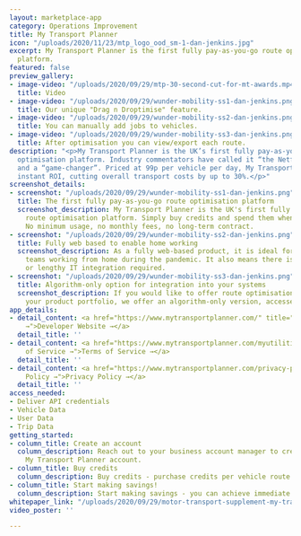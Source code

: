 ```yaml
---
layout: marketplace-app
category: Operations Improvement
title: My Transport Planner
icon: "/uploads/2020/11/23/mtp_logo_ood_sm-1-dan-jenkins.jpg"
excerpt: My Transport Planner is the first fully pay-as-you-go route optimisation
  platform.
featured: false
preview_gallery:
- image-video: "/uploads/2020/09/29/mtp-30-second-cut-for-mt-awards.mp4"
  title: Video
- image-video: "/uploads/2020/09/29/wunder-mobility-ss1-dan-jenkins.png"
  title: Our unique "Drag n Droptimise" feature.
- image-video: "/uploads/2020/09/29/wunder-mobility-ss2-dan-jenkins.png"
  title: You can manually add jobs to vehicles.
- image-video: "/uploads/2020/09/29/wunder-mobility-ss3-dan-jenkins.png"
  title: After optimisation you can view/export each route.
description: "<p>My Transport Planner is the UK’s first fully pay-as-you-go route
  optimisation platform. Industry commentators have called it “the Netflix of optimisation”
  and a “game-changer”. Priced at 99p per vehicle per day, My Transport Planner delivers
  instant ROI, cutting overall transport costs by up to 30%.</p>"
screenshot_details:
- screenshot: "/uploads/2020/09/29/wunder-mobility-ss1-dan-jenkins.png"
  title: The first fully pay-as-you-go route optimisation platform
  screenshot_description: My Transport Planner is the UK's first fully pay-as-you-go
    route optimisation platform. Simply buy credits and spend them when you need them.
    No minimum usage, no monthly fees, no long-term contract.
- screenshot: "/uploads/2020/09/29/wunder-mobility-ss2-dan-jenkins.png"
  title: Fully web based to enable home working
  screenshot_description: As a fully web-based product, it is ideal for transport
    teams working from home during the pandemic. It also means there is no expensive
    or lengthy IT integration required.
- screenshot: "/uploads/2020/09/29/wunder-mobility-ss3-dan-jenkins.png"
  title: Algorithm-only option for integration into your systems
  screenshot_description: If you would like to offer route optimisation as part of
    your product portfolio, we offer an algorithm-only version, accessed via API.
app_details:
- detail_content: <a href="https://www.mytransportplanner.com/" title="Developer Website
    →">Developer Website →</a>
  detail_title: ''
- detail_content: <a href="https://www.mytransportplanner.com/myutilities/" title="Terms
    of Service →">Terms of Service →</a>
  detail_title: ''
- detail_content: <a href="https://www.mytransportplanner.com/privacy-policy/" title="Privacy
    Policy →">Privacy Policy →</a>
  detail_title: ''
access_needed:
- Deliver API credentials
- Vehicle Data
- User Data
- Trip Data
getting_started:
- column_title: Create an account
  column_description: Reach out to your business account manager to create your personal
    My Transport Planner account.
- column_title: Buy credits
  column_description: Buy credits - purchase credits per vehicle route per day
- column_title: Start making savings!
  column_description: Start making savings - you can achieve immediate ROI.
whitepaper_link: "/uploads/2020/09/29/motor-transport-supplement-my-transport-planner-june-2020_e-dan-jenkins.pdf"
video_poster: ''

---
```

